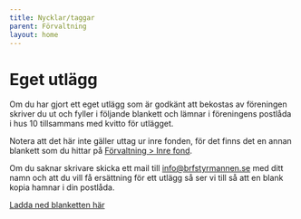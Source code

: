 ```yaml
---
title: Nycklar/taggar
parent: Förvaltning
layout: home
---
```


# Eget utlägg

Om du har gjort ett eget utlägg som är godkänt att bekostas av föreningen skriver du ut och fyller i följande blankett och lämnar i föreningens postlåda i hus 10 tillsammans med kvitto för utlägget.

Notera att det här inte gäller uttag ur inre fonden, för det finns det en annan blankett som du hittar på [Förvaltning > Inre fond](/inre-fond).

Om du saknar skrivare skicka ett mail till [info@brfstyrmannen.se](info@brfstyrmannen.se) med ditt namn och att du vill få ersättning för ett utlägg så ser vi till så att en blank kopia hamnar i din postlåda.

[Ladda ned blanketten här](/assets/utlagg.pdf)
